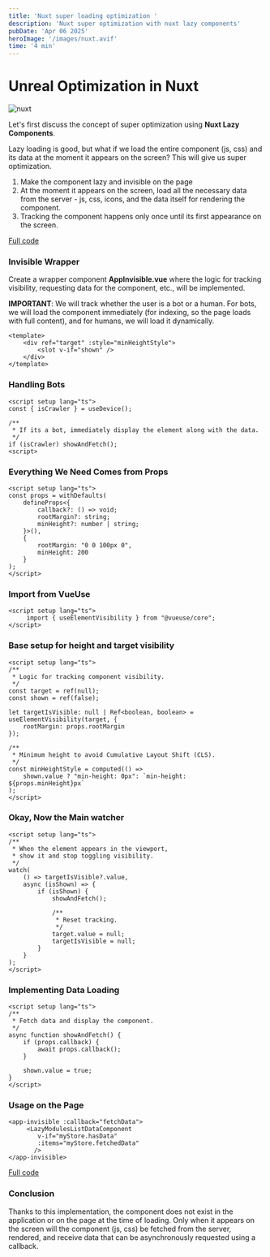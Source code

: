 ```yaml
---
title: 'Nuxt super loading optimization '
description: 'Nuxt super optimization with nuxt lazy components'
pubDate: 'Apr 06 2025'
heroImage: '/images/nuxt.avif'
time: '4 min'
---
```


# Unreal Optimization in Nuxt

![nuxt](/images/nuxt.avif)

Let's first discuss the concept of super optimization using **Nuxt Lazy Components**.

Lazy loading is good, but what if we load the entire component (js, css) and its data at the moment it appears on the screen? This will give us super optimization.

1. Make the component lazy and invisible on the page
2. At the moment it appears on the screen, load all the necessary data from the server - js, css, icons, and the data itself for rendering the component.
3. Tracking the component happens only once until its first appearance on the screen.

[Full code](https://gist.github.com/DamnFilthy/198aebd40d68ae93823cac9f0355f429)

### Invisible Wrapper

Create a wrapper component **AppInvisible.vue** where the logic for tracking visibility, requesting data for the component, etc., will be implemented.

**IMPORTANT**: We will track whether the user is a bot or a human. For bots, we will load the component immediately (for indexing, so the page loads with full content), and for humans, we will load it dynamically.

```vue
<template>
    <div ref="target" :style="minHeightStyle">
        <slot v-if="shown" />
    </div>
</template>
```

### Handling Bots
```vue
<script setup lang="ts">
const { isCrawler } = useDevice();

/**
 * If its a bot, immediately display the element along with the data.
 */
if (isCrawler) showAndFetch();
<script>
```

### Everything We Need Comes from Props
```vue
<script setup lang="ts">
const props = withDefaults(
    defineProps<{
        callback?: () => void;
        rootMargin?: string;
        minHeight?: number | string;
    }>(),
    {
        rootMargin: "0 0 100px 0",
        minHeight: 200
    }
);
</script>
```

### Import from VueUse
```vue
<script setup lang="ts">
     import { useElementVisibility } from "@vueuse/core";
</script>
```


### Base setup for height and target visibility
```vue
<script setup lang="ts">
/**
 * Logic for tracking component visibility.
 */
const target = ref(null);
const shown = ref(false);

let targetIsVisible: null | Ref<boolean, boolean> = useElementVisibility(target, {
    rootMargin: props.rootMargin
});

/**
 * Minimum height to avoid Cumulative Layout Shift (CLS).
 */
const minHeightStyle = computed(() =>
    shown.value ? "min-height: 0px": `min-height: ${props.minHeight}px`
);
</script>
```

### Okay, Now the Main watcher
```vue
<script setup lang="ts">
/**
 * When the element appears in the viewport,
 * show it and stop toggling visibility.
 */
watch(
    () => targetIsVisible?.value,
    async (isShown) => {
        if (isShown) {
            showAndFetch();

            /**
             * Reset tracking.
             */
            target.value = null;
            targetIsVisible = null;
        }
    }
);
</script>
```

### Implementing Data Loading
```vue
<script setup lang="ts">
/**
 * Fetch data and display the component.
 */
async function showAndFetch() {
    if (props.callback) {
        await props.callback();
    }

    shown.value = true;
}
</script>
```

### Usage on the Page
```vue
<app-invisible :callback="fetchData">
     <LazyModulesListDataComponent
        v-if="myStore.hasData"
        :items="myStore.fetchedData"
       />
</app-invisible>
```

[Full code](https://gist.github.com/DamnFilthy/198aebd40d68ae93823cac9f0355f429)

### Conclusion

Thanks to this implementation, the component does not exist in the application or on the page at the time of loading. Only when it appears on the screen will the component (js, css) be fetched from the server, rendered, and receive data that can be asynchronously requested using a callback.
